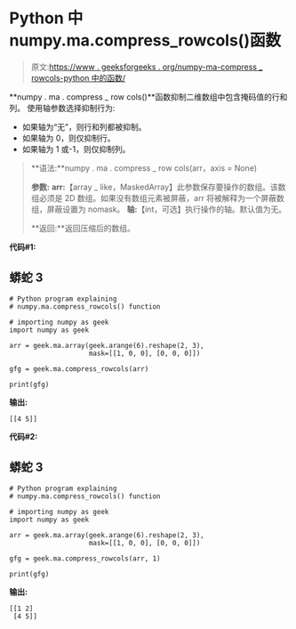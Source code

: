 # Python 中 numpy.ma.compress_rowcols()函数

> 原文:[https://www . geeksforgeeks . org/numpy-ma-compress _ rowcols-python 中的函数/](https://www.geeksforgeeks.org/numpy-ma-compress_rowcols-function-in-python/)

**numpy . ma . compress _ row cols()**函数抑制二维数组中包含掩码值的行和列。
使用轴参数选择抑制行为:

*   如果轴为“无”，则行和列都被抑制。
*   如果轴为 0，则仅抑制行。
*   如果轴为 1 或-1，则仅抑制列。

> **语法:**numpy . ma . compress _ row cols(arr，axis = None)
> 
> **参数:**
> **arr:**【array _ like，MaskedArray】此参数保存要操作的数组。该数组必须是 2D 数组。如果没有数组元素被屏蔽，arr 将被解释为一个屏蔽数组，屏蔽设置为 nomask。
> **轴:**【int，可选】执行操作的轴。默认值为无。
> 
> **返回:**返回压缩后的数组。

**代码#1:**

## 蟒蛇 3

```
# Python program explaining
# numpy.ma.compress_rowcols() function

# importing numpy as geek
import numpy as geek

arr = geek.ma.array(geek.arange(6).reshape(2, 3),
                    mask=[[1, 0, 0], [0, 0, 0]])

gfg = geek.ma.compress_rowcols(arr)

print(gfg)
```

**输出:**

```
[[4 5]]

```

**代码#2:**

## 蟒蛇 3

```
# Python program explaining
# numpy.ma.compress_rowcols() function

# importing numpy as geek
import numpy as geek

arr = geek.ma.array(geek.arange(6).reshape(2, 3),
                    mask=[[1, 0, 0], [0, 0, 0]])

gfg = geek.ma.compress_rowcols(arr, 1)

print(gfg)
```

**输出:**

```
[[1 2]
 [4 5]]

```